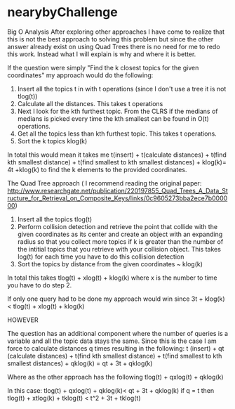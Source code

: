 nearybyChallenge
================

Big O Analysis
After exploring other approaches I have come to realize that this is not the best approach to solving this problem but since the other answer already exist on using Quad Trees there is no need for me to redo this work. Instead what I will explain is why and where it is better.

If the question were simply "Find the k closest topics for the given coordinates" my approach would do the following:
1. Insert all the topics t in with t operations (since I don't use a tree it is not tlog(t))
2. Calculate all the distances. This takes t operations
3. Next I look for the kth furthest topic. From the CLRS if the medians of medians is picked every time the kth smallest can be found in O(t) operations.
4. Get all the topics less than kth furthest topic. This takes t operations.
5. Sort the k topics klog(k)

In total this would mean it takes me t(insert) + t(calculate distances)  + t(find kth smallest distance) + t(find smallest to kth smallest distances) + klog(k)= 4t +klog(k) to find the k elements to the provided coordinates.

The Quad Tree approach ( I recommend reading the original paper: http://www.researchgate.net/publication/220197855_Quad_Trees_A_Data_Structure_for_Retrieval_on_Composite_Keys/links/0c9605273bba2ece7b000000)
1. Insert all the topics tlog(t)
2. Perform collision detection and retrieve the point that collide with the given coordinates as its center and create an object with an expanding radius so that you collect more topics if k is greater than the number of the intitial topics that you retrieve with your collision object. This takes log(t) for each time you have to do this collision detection
3. Sort the topics by distance from the given coordinates ~ klog(k)

In total this takes tlog(t) + xlog(t) + klog(k) where x is the number to time you have to do step 2.

If only one query had to be done my approach would win since 3t + klog(k) < tlog(t) + xlog(t) + klog(k)

HOWEVER

The question has an additional component where the number of queries is a variable and all the topic data stays the same. Since this is the case I am force to calculate distances q times resulting in the following:
t (insert) + qt (calculate distances) + t(find kth smallest distance) + t(find smallest to kth smallest distances) + qklog(k) = qt + 3t + qklog(k)

Where as the other approach has the following
tlog(t) + qxlog(t) + qklog(k)

In this case: tlog(t) + qxlog(t) + qklog(k)<  qt + 3t + qklog(k) if q = t then
tlog(t) + xtlog(k) + tklog(t) < t^2 + 3t + tklog(t)